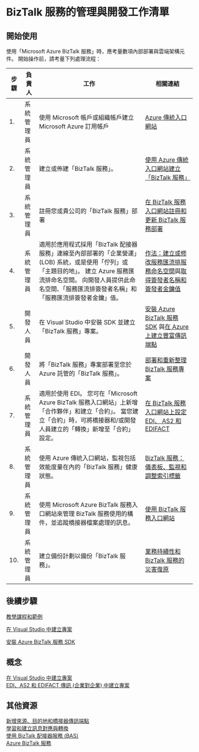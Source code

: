 <properties
    pageTitle="BizTalk 服務的管理與開發工作清單 | Microsoft Azure" 
    description="部署 Azure BizTalk 服務的規劃和作業協助。"
    services="biztalk-services"
    documentationCenter=""
    authors="msftman"
    manager="erikre"
    editor=""/>

<tags
    ms.service="biztalk-services"
    ms.workload="integration"
    ms.tgt_pltfrm="na"
    ms.devlang="na"
    ms.topic="article"
    ms.date="08/15/2016"
    ms.author="deonhe"/>


# <a name="administration-and-development-task-list-in-biztalk-services"></a>BizTalk 服務的管理與開發工作清單  

## <a name="getting-started"></a>開始使用
使用「Microsoft Azure BizTalk 服務」時，應考量數項內部部署與雲端架構元件。 開始操作前，請考量下列處理流程：  

|步驟|負責人|工作|相關連結|
|----|----|----|----|
1.|系統管理員|使用 Microsoft 帳戶或組織帳戶建立 Microsoft Azure 訂用帳戶|[Azure 傳統入口網站](http://go.microsoft.com/fwlink/p/?LinkID=213885)|
|2.|系統管理員|建立或佈建「BizTalk 服務」。|[使用 Azure 傳統入口網站建立「BizTalk 服務」](http://go.microsoft.com/fwlink/p/?LinkID=302280)|
|3.|系統管理員|註冊您或貴公司的「BizTalk 服務」部署|[在 BizTalk 服務入口網站註冊和更新 BizTalk 服務部署](https://msdn.microsoft.com/library/azure/hh689837.aspx)|
|4.|系統管理員|適用於應用程式採用「BizTalk 配接器服務」連線至內部部署的「企業營運」(LOB) 系統，或是使用「佇列」或「主題目的地」。  建立 Azure 服務匯流排命名空間。 向開發人員提供此命名空間、「服務匯流排簽發者名稱」和「服務匯流排簽發者金鑰」值。|[作法：建立或修改服務匯流排服務命名空間](../service-bus-messaging/service-bus-dotnet-get-started-with-queues.md)與[取得簽發者名稱和簽發者金鑰值](biztalk-issuer-name-issuer-key.md)|
|5.|開發人員|在 Visual Studio 中安裝 SDK 並建立「BizTalk 服務」專案。|[安裝 Azure BizTalk 服務 SDK](https://msdn.microsoft.com/library/azure/hh689760.aspx) 與[在 Azure 上建立豐富傳訊端點](https://msdn.microsoft.com/library/azure/hh689766.aspx)|
|6.|開發人員|將「BizTalk 服務」專案部署至您於 Azure 託管的「BizTalk 服務」。|[部署和重新整理 BizTalk 服務專案](https://msdn.microsoft.com/library/azure/hh689881.aspx)|
|7.|系統管理員|適用於使用 EDI。  您可在「Microsoft Azure BizTalk 服務入口網站」上新增「合作夥伴」和建立「合約」。 當您建立「合約」時，可將橋接器和/或開發人員建立的「轉換」新增至「合約」設定。|[在 BizTalk 服務入口網站上設定 EDI、 AS2 和 EDIFACT](https://msdn.microsoft.com/library/azure/hh689853.aspx)|
|8.|系統管理員|使用 Azure 傳統入口網站，監視包括效能度量在內的「BizTalk 服務」健康狀態。|[BizTalk 服務：儀表板、監視和調整索引標籤](http://go.microsoft.com/fwlink/p/?LinkID=302281)|
|9.|系統管理員|使用 Microsoft Azure BizTalk 服務入口網站來管理 BizTalk 服務使用的構件，並追蹤橋接器檔案處理的訊息。|[使用 BizTalk 服務入口網站](https://msdn.microsoft.com/library/azure/dn874043.aspx)|
|10.|系統管理員|建立備份計劃以備份「BizTalk 服務」。|[業務持續性和 BizTalk 服務的災害復原](https://msdn.microsoft.com/library/azure/dn509557.aspx) |  
## <a name="next-steps"></a>後續步驟
[教學課程和範例](https://msdn.microsoft.com/library/azure/hh689895.aspx)

[在 Visual Studio 中建立專案](https://msdn.microsoft.com/library/azure/hh689811.aspx)

[安裝 Azure BizTalk 服務 SDK](https://msdn.microsoft.com/library/azure/hh689760.aspx)

## <a name="concepts"></a>概念
[在 Visual Studio 中建立專案](https://msdn.microsoft.com/library/azure/hh689811.aspx)  
[EDI、AS2 和 EDIFACT 傳訊 (企業對企業) 中建立專案](https://msdn.microsoft.com/library/azure/hh689898.aspx)  
## <a name="other-resources"></a>其他資源  
[新增來源、目的地和橋接器傳訊端點](https://msdn.microsoft.com/library/azure/hh689877.aspx)  
[學習和建立訊息對應與轉換](https://msdn.microsoft.com/library/azure/hh689905.aspx)  
[使用 BizTalk 配接器服務 (BAS)](https://msdn.microsoft.com/library/azure/hh689889.aspx)  
[Azure BizTalk 服務](http://go.microsoft.com/fwlink/p/?LinkID=303664)



<!--HONumber=Oct16_HO2-->


